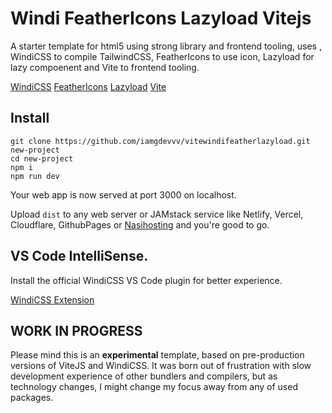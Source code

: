 # Windi FeatherIcons Lazyload Vitejs

A starter template for html5 using strong library and frontend tooling, uses , WindiCSS to compile TailwindCSS, FeatherIcons to use icon, Lazyload for lazy compoenent and Vite to frontend tooling.

[WindiCSS](https://windicss.org/)
[FeatherIcons](https://feathericons.com/)
[Lazyload](https://www.andreaverlicchi.eu/vanilla-lazyload/)
[Vite](https://vitejs.dev)  

## Install

```
git clone https://github.com/iamgdevvv/vitewindifeatherlazyload.git new-project
cd new-project
npm i
npm run dev
```

Your web app is now served at port 3000 on localhost.

Upload `dist` to any web server or JAMstack service like Netlify, Vercel, Cloudflare, GithubPages or [Nasihosting](https://nasihosting.com/) and you're good to go.

## VS Code IntelliSense.

Install the official WindiCSS VS Code plugin for better experience.

[WindiCSS Extension](https://marketplace.visualstudio.com/items?itemName=voorjaar.windicss-intellisense)

## WORK IN PROGRESS

Please mind this is an **experimental** template, based on pre-production versions of ViteJS and WindiCSS. It was born out of frustration with slow development experience of other bundlers and compilers, but as technology changes, I might change my focus away from any of used packages.
